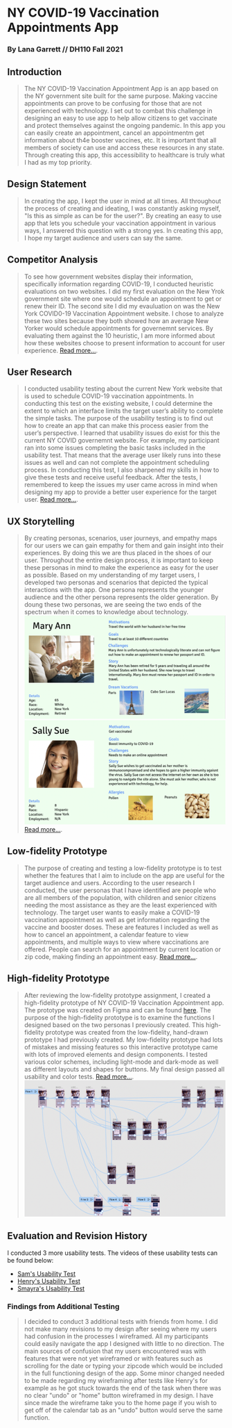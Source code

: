 # NY COVID-19 Vaccination Appointments App
### By Lana Garrett // DH110 Fall 2021
## Introduction
> The NY COVID-19 Vaccination Appointment App is an app based on the NY government site built for the same purpose. Making vaccine appointments can prove to be confusing for those that are not experienced with technology. I set out to combat this challenge in designing an easy to use app to help allow citizens to get vaccinate and protect themselves against the ongoing pandemic. In this app you can easily create an appointment, cancel an appointmentm get information about th4e booster vaccines, etc. It is important that all members of society can use and access these resources in any state. Through creating this app, this accessibility to healthcare is truly what I had as my top priority.
## Design Statement
> In creating the app, I kept the user in mind at all times. All throughout the process of creating and ideating, I was constantly asking myself, "Is this as simple as can be for the user?". By creating an easy to use app that lets you schedule your vaccination appointment in various ways, I answered this question with a strong yes. In creating this app, I hope my target audience and users can say the same.
## Competitor Analysis
> To see how government websites display their information, specifically information regarding COVID-19, I conducted heuristic evaluations on two websites. I did my first evaluation on the New Yrok government site where one would schedule an appointment to get or renew their ID. The second site I did my evauluation on was the New York COVID0-19 Vaccination Appointment website. I chose to analyze these two sites because they both showed how an average New Yorker would schedule appointments for governemnt services. By evaluating them against the 10 heuristic, I am more informed about how these websites choose to present information to account for user experience. [Read more...](https://github.com/lanag1/Heuristic-Evaluation).
## User Research
> I conducted usability testing about the current New York website that is used to schedule COVID-19 vaccination appointments. In conducting this test on the existing website, I could determine the extent to which an interface limits the target user’s ability to complete the simple tasks. The purpose of the usability testing is to find out how to create an app that can make this process easier from the user’s perspective. I learned that usability issues do exist for this the current NY COVID governemnt website. For example, my participant ran into some issues completing the basic tasks included in the usability test. That means that the average user likely runs into these issues as well and can not complete the appointment scheduling process. In conducting this test, I also sharpened my skills in how to give these tests and receive useful feedback. After the tests, I remembered to keep the issues my user came across in mind when designing my app to provide a better user experience for the target user. [Read more...](https://github.com/lanag1/Pilot-UT).
## UX Storytelling
> By creating personas, scenarios, user journeys, and empathy maps for our users we can gain empathy for them and gain insight into their experiences. By doing this we are thus placed in the shoes of our user. Throughout the entire design process, it is important to keep these personas in mind to make the experience as easy for the user as possible. Based on my understanding of my target users, I developed two personas and scenarios that depicted the typical interactions with the app. One persona represents the younger audience and the other persona represents the older generation. By doung these two personas, we are seeing the two ends of the spectrum when it comes to knowledge about technology. 
> ![Screenshot of personas](marryannpersona.png)![screenshot of personas](sallysuepersona.png)
> [Read more...](https://github.com/lanag1/Persona-and-Scenario).
## Low-fidelity Prototype
> The purpose of creating and testing a low-fidelity prototype is to test whether the features that I aim to include on the app are useful for the target audience and users. According to the user research I conducted, the user personas that I have identified are people who are all members of the population, with children and senior citizens needing the most assistance as they are the least experienced with technology. The target user wants to easily make a COVID-19 vaccination appointment as well as get information regarding the vaccine and booster doses. These are features I included as well as how to cancel an appointment, a calendar feature to view appointments, and multiple ways to view where vaccinations are offered. People can search for an appointment by current location or zip code, making finding an appointment easy. [Read more...](https://github.com/lanag1/UX-Design-of-a-Government-Website).
## High-fidelity Prototype
> After reviewing the low-fidelity prototype assignment, I created a high-fidelity prototype of NY COVID-19 Vaccination Appointment app. The prototype was created on Figma and can be found [here](https://www.figma.com/proto/zQde8zfSSDwme3zbCvIUJ6/Untitled?node-id=1%3A6&scaling=scale-down&page-id=0%3A1&starting-point-node-id=1%3A6&show-proto-sidebar=1). The purpose of the high-fidelity prototype is to examine the functions I designed based on the two personas I previously created. This high-fidelity prototype was created from the low-fidelity, hand-drawn prototype I had previously created. My low-fidelity prototype had lots of mistakes and missing features so this interactive prototype came with lots of improved elements and design components. I tested various color schemes, including light-mode and dark-mode as well as different layouts and shapes for buttons. My final design passed all usability and color tests. [Read more...](https://github.com/lanag1/A08-High-Fidelity-Interactive-Prototype).
![screenshot of wireframes](wireframes.png)
## Evaluation and Revision History
I conducted 3 more usability tests. The videos of these usability tests can be found below:
* [Sam's Usability Test](https://youtu.be/eQfhz4ft9Kg)
* [Henry's Usability Test](https://youtu.be/mJJl1pd2Sa4)
* [Smayra's Usability Test](https://youtu.be/yzspJebfewQ)
### Findings from Additional Testing
> I decided to conduct 3 additional tests with friends from home. I did not make many revisions to my design after seeing where my users had confusion in the processes I wireframed. All my participants could easily navigate the app I designed with little to no direction. The main sources of confusion that my users encountered was with features that were not yet wireframed or with features such as scrolling for the date or typing your zipcode which would be included in the full functioning design of the app. Some minor changed needed to be made regarding my wireframing after tests like Henry's for example as he got stuck towards the end of the task when there was no clear "undo" or "home" button wireframed in my design. I have since made the wireframe take you to the home page if you wish to get off of the calendar tab as an "undo" button would serve the same function.
